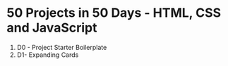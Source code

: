 # 50 Projects in 50 Days - HTML, CSS and JavaScript

1. D0 - Project Starter Boilerplate
2. D1- Expanding Cards
